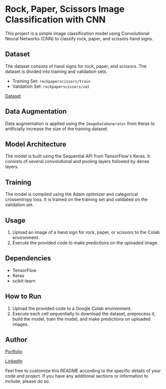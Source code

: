 # Rock, Paper, Scissors Image Classification with CNN

This project is a simple image classification model using Convolutional Neural Networks (CNN) to classify rock, paper, and scissors hand signs.

## Dataset

The dataset consists of hand signs for rock, paper, and scissors. The dataset is divided into training and validation sets.

- Training Set: `rockpaperscissors/train`
- Validation Set: `rockpaperscissors/val`

[Dataset](https://github.com/dicodingacademy/assets/releases/tag/model-rockpaperscissors)

## Data Augmentation

Data augmentation is applied using the `ImageDataGenerator` from Keras to artificially increase the size of the training dataset.

## Model Architecture

The model is built using the Sequential API from TensorFlow's Keras. It consists of several convolutional and pooling layers followed by dense layers.

## Training

The model is compiled using the Adam optimizer and categorical crossentropy loss. It is trained on the training set and validated on the validation set.

## Usage

1. Upload an image of a hand sign for rock, paper, or scissors to the Colab environment.
2. Execute the provided code to make predictions on the uploaded image.

## Dependencies

- TensorFlow
- Keras
- scikit-learn

## How to Run

1. Upload the provided code to a Google Colab environment.
2. Execute each cell sequentially to download the dataset, preprocess it, build the model, train the model, and make predictions on uploaded images.

## Author

[Portfolio](https://aburijal26.wixsite.com/portfolio)

[LinkedIn](https://www.linkedin.com/in/muhammad-abu-rijal-kusnaedi)

Feel free to customize this README according to the specific details of your code and project. If you have any additional sections or information to include, please do so.
